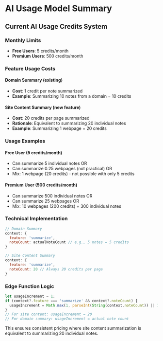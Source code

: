 # AI Usage Model Summary

## Current AI Usage Credits System

### **Monthly Limits**
- **Free Users**: 5 credits/month
- **Premium Users**: 500 credits/month

### **Feature Usage Costs**

#### **Domain Summary** (existing)
- **Cost**: 1 credit per note summarized
- **Example**: Summarizing 10 notes from a domain = 10 credits

#### **Site Content Summary** (new feature)
- **Cost**: 20 credits per page summarized
- **Rationale**: Equivalent to summarizing 20 individual notes
- **Example**: Summarizing 1 webpage = 20 credits

### **Usage Examples**

#### **Free User (5 credits/month)**
- Can summarize 5 individual notes OR
- Can summarize 0.25 webpages (not practical) OR
- Mix: 1 webpage (20 credits) - not possible with only 5 credits

#### **Premium User (500 credits/month)**
- Can summarize 500 individual notes OR
- Can summarize 25 webpages OR
- Mix: 10 webpages (200 credits) + 300 individual notes

### **Technical Implementation**

```javascript
// Domain Summary
context: {
  feature: 'summarize',
  noteCount: actualNoteCount // e.g., 5 notes = 5 credits
}

// Site Content Summary  
context: {
  feature: 'summarize',
  noteCount: 20 // Always 20 credits per page
}
```

### **Edge Function Logic**
```typescript
let usageIncrement = 1;
if (context?.feature === 'summarize' && context?.noteCount) {
  usageIncrement = Math.max(1, parseInt(String(context.noteCount)) || 1);
}
// For site content: usageIncrement = 20
// For domain summary: usageIncrement = actual note count
```

This ensures consistent pricing where site content summarization is equivalent to summarizing 20 individual notes.
